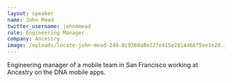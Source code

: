 ```yaml
---
layout: speaker
name: John Mead
twitter_username: johnmmead
role: Engineering Manager
company: Ancestry
image: /uploads/locate-john-mead-240-8c9368a8e22fe415e2814466f5ee1e2d.jpg
---
```


Engineering manager of a mobile team in San Francisco working at Ancestry on the DNA mobile apps.